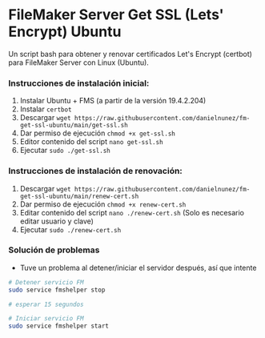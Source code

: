 # FileMaker Server Get SSL (Lets' Encrypt) Ubuntu
Un script bash para obtener y renovar certificados Let's Encrypt (certbot) para FileMaker Server con Linux (Ubuntu).


### Instrucciones de instalación inicial:
1. Instalar Ubuntu + FMS (a partir de la versión 19.4.2.204)
2. Instalar `certbot`
3. Descargar `wget https://raw.githubusercontent.com/danielnunez/fm-get-ssl-ubuntu/main/get-ssl.sh`
4. Dar permiso de ejecución `chmod +x get-ssl.sh`
5. Editor contenido del script `nano get-ssl.sh`
6. Ejecutar `sudo ./get-ssl.sh`


### Instrucciones de instalación de renovación:
1. Descargar `wget https://raw.githubusercontent.com/danielnunez/fm-get-ssl-ubuntu/main/renew-cert.sh`
2. Dar permiso de ejecución `chmod +x renew-cert.sh`
3. Editar contenido del script `nano ./renew-cert.sh` (Solo es necesario editar usuario y clave)
4. Ejecutar `sudo ./renew-cert.sh`


### Solución de problemas
+ Tuve un problema al detener/iniciar el servidor después, así que intente
```bash
# Detener servicio FM
sudo service fmshelper stop

# esperar 15 segundos

# Iniciar servicio FM
sudo service fmshelper start
```